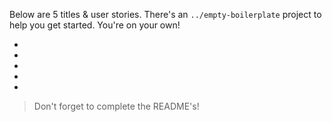 Below are 5 titles & user stories.  There's an `../empty-boilerplate` project to help you get started. You're on your own!

* []()
* []()
* []()
* []()
* []()

> Don't forget to complete the README's!

